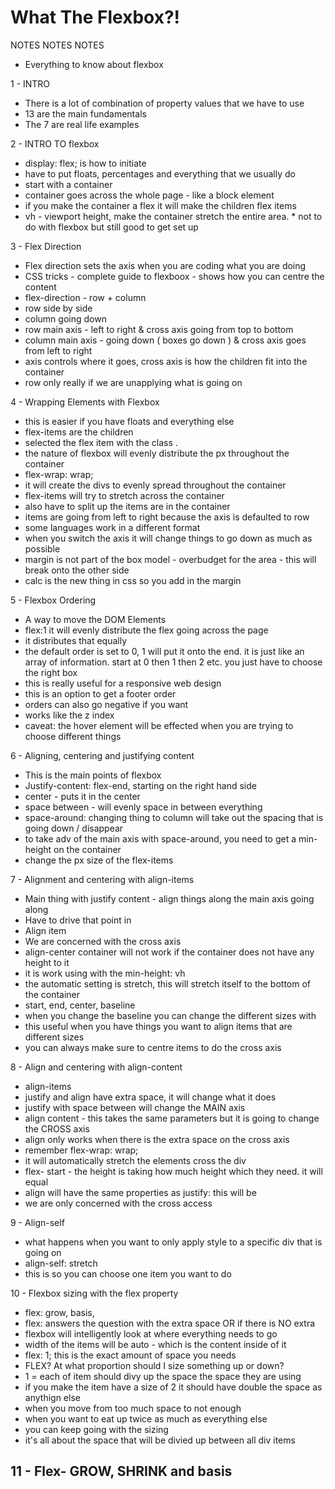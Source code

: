 # What The Flexbox?!

NOTES NOTES NOTES

- Everything to know about flexbox

1 - INTRO
- There is a lot of combination of property values that we have to use
- 13 are the main fundamentals
- The 7 are real life examples

2 - INTRO TO flexbox
- display: flex; is how to initiate
- have to put floats, percentages and everything that we usually do
- start with a container
- container goes across the whole page - like a block element
- if you make the container a flex it will make the children flex items
- vh - viewport height, make the container stretch the entire area. * not to do with flexbox but still good to get set up

3 - Flex Direction
- Flex direction sets the axis when you are coding what you are doing
- CSS tricks - complete guide to flexboox - shows how you can centre the content
- flex-direction - row + column
- row side by side
- column going down
- row main axis - left to right & cross axis going from top to bottom
- column main axis - going down ( boxes go down ) & cross axis goes from left to right
- axis controls where it goes, cross axis is how the children fit into the container
- row only really if we are unapplying what is going on

4 - Wrapping Elements with Flexbox
- this is easier if you have floats and everything else
- flex-items are the children
- selected the flex item with the class .
- the nature of flexbox will evenly distribute the px throughout the container
- flex-wrap: wrap;
- it will create the divs to evenly spread throughout the container
- flex-items will try to stretch across the container
- also have to split up the items are in the container
- items are going from left to right because the axis is defaulted to row
- some languages work in a different format
- when you switch the axis it will change things to go down as much as possible
- margin is not part of the box model - overbudget for the area - this will break onto the other side
- calc is the new thing in css so you add in the margin

5 - Flexbox Ordering
- A way to move the DOM Elements
- flex:1 it will evenly distribute the flex going across the page
- it distributes that equally
- the default order is set to 0, 1 will put it onto the end. it is just like an array of information. start at 0 then 1 then 2 etc. you just have to choose the right box
- this is really useful for a responsive web design
- this is an option to get a footer order
- orders can also go negative if you want
- works like the z index
- caveat: the hover element will be effected when you are trying to choose different things


6 - Aligning, centering and justifying content
- This is the main points of flexbox
- Justify-content: flex-end, starting on the right hand side
- center - puts it in the center
- space between - will evenly space in between everything
- space-around: changing thing to column will take out the spacing that is going down / disappear
- to take adv of the main axis with space-around, you need to get a min-height on the container
- change the px size of the flex-items

7 - Alignment and centering with align-items
- Main thing with justify content - align things along the main axis going along
- Have to drive that point in
- Align item
- We are concerned with the cross axis
- align-center container will not work if the container does not have any height to it
- it is work using with the min-height: vh
- the automatic setting is stretch, this will stretch itself to the bottom of the container
- start, end, center, baseline
- when you change the baseline you can change the different sizes with
- this useful when you have things you want to align items that are different sizes
- you can always make sure to centre items to do the cross axis

8 - Align and centering with align-content
- align-items
- justify and align have extra space, it will change what it does
- justify with space between will change the MAIN axis
- align content - this takes the same parameters but it is going to change the CROSS axis
- align only works when there is the extra space on the cross axis
- remember flex-wrap: wrap;
- it will automatically stretch the elements cross the div
- flex- start - the height is taking how much height which they need. it will equal
- align will have the same properties as justify: this will be
- we are only concerned with the cross access

9 - Align-self
- what happens when you want to only apply style to a specific div that is going on
- align-self: stretch
- this is so you can choose one item you want to do

10 - Flexbox sizing with the flex property
- flex: grow, basis,
- flex: answers the question with the extra space OR if there is NO extra
- flexbox will intelligently look at where everything needs to go
- width of the items will be auto - which is the content inside of it
- flex: 1; this is the exact amount of space you needs
- FLEX? At what proportion should I size something up or down?
- 1 = each of item should divy up the space the space they are using
- if you make the item have a size of 2 it should have double the space as anythign else
- when you move from too much space to not enough
- when you want to eat up twice as much as everything else
- you can keep going with the sizing
- it's all about the space that will be divied up between all div items

11 - Flex- GROW, SHRINK and basis
- 
